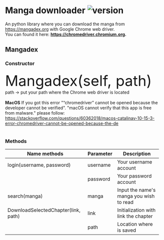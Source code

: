 # Manga downloader ![version](https://img.shields.io/badge/version-1.0.0-blue.svg)

An python library where you can download the manga from https://mangadex.org with Google Chrome web driver. 
<br/>You can found it here: **https://chromedriver.chromium.org.**


## Mangadex 

### Constructor
 
<font size=14>Mangadex(self, path) </font><br/>
path -> put your path where the Chrome web driver is located
<br/><br/>
**MacOS** 
If you got this error "“chromedriver” cannot be opened because the developer cannot be verified". "macOS cannot verify that this app is free from malware."
please follow: https://stackoverflow.com/questions/60362018/macos-catalinav-10-15-3-error-chromedriver-cannot-be-opened-because-the-de
<br/><br/>

### Methods

|        Name methods     |      Parameter     | Description |
|-------------------------|--------------------|-------------|
| login(username, password)| username           | Your username account |
|                           | password           | Your password account |
| search(manga)      | manga | Input the name's manga you wish to read |
| DownloadSelectedChapter(link, path) | link | Initialization with link the chapter |
|                                     | path | Location where is saved |
